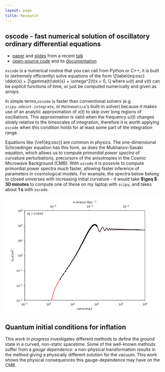 ```yaml
---
layout: page
title: Research
---
```


## oscode - fast numerical solution of **osc**illatory **o**rdinary **d**ifferential **e**quations

- [paper](https://arxiv.org/pdf/1906.01421.pdf) and [slides](https://fruzsinaagocs.github.io/images/IoA_Wednesday_talk.pdf) from a recent [talk](https://fruzsinaagocs.github.io/events/)
- [open-source code](https://github.com/fruzsinaagocs/oscode) and its
  [documentation](https://oscode.readthedocs.io/en/latest/introduction.html)

`oscode` is a numerical routine that you can call from Python or C++; it is
built to (extremely efficiently) solve equations of the form \\[\label{eq:osc}
\ddot{x} + 2\gamma(t)\dot{x} + \omega^2(t)x = 0, \\] where $\omega(t)$ and
$\gamma(t)$ can be *explicit* functions of time, or just be computed numerically
and given as *arrays*.

In simple terms,`oscode` is faster than conventional solvers (e.g. `scipy.odeint.integrate`, or
`Mathematica`'s built-in solver) because it makes use of an analytic
approximation of $x(t)$ to skip over long regions of oscillations. This
approximation is valid when the frequency $\omega(t)$ changes slowly relative to
the timescales of integration, therefore it is worth applying `oscode` when this
condition holds for at least some part of the integration range.

Equations like (\ref{eq:osc}) are common in physics. The one-dimensional
Schroedinger equation has this form, as does the Mukhanov-Sasaki equation, which
allows us to compute *primordial power spectra* of curvature perturbations,
precursors of the anisotropies in the Cosmic Microwave Background (CMB). With `oscode`
it is possivle to compute primordial power spectra much faster, allowing faster
inference of parameters in cosmological models. For example, the spectra below
belong to closed universes with increasing initial curvature - it would take
**$\geq $** **30 minutes** to compute one of these on my laptop with `scipy`, and
takes about **1 s** with `oscode`.

![gif of primordial power spectra](images/spectra.gif)


## Quantum initial conditions for inflation

This *work in progress* investigates different methods to define the ground
state in a curved, non-static spacetime. Some of the well-known methods suffer
from a *gauge dependence*: a non-physical transformation results in the method
giving a physically different solution for the vacuum. This work shows the
physical consequences this gauge-dependence may have on the CMB.
